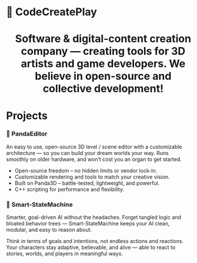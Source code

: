 # 🍂 CodeCreatePlay
<div id="user-content-toc">
<ul>
  <summary>
    <h1>
      <p align="center"> 
        Software & digital-content creation company — creating tools for 3D artists and game developers. We believe in open-source and collective development!
      </p>
    </h1>
  </summary>
</ul>

# Projects
### 🚀 PandaEditor
An easy to use, open-source 3D level / scene editor with a customizable architecture — so you can build your dream worlds your way. Runs smoothly on older hardware, and won’t cost you an organ to get started.

- Open-source freedom – no hidden limits or vendor lock-in.
- Customizable rendering and tools to match your creative vision.
- Built on Panda3D – battle-tested, lightweight, and powerful.
- C++ scripting for performance and flexibility.

### 🤖 Smart-StateMachine
Smarter, goal-driven AI without the headaches. Forget tangled logic and bloated behavior trees — Smart-StateMachine keeps your AI clean, modular, and easy to reason about.

Think in terms of goals and intentions, not endless actions and reactions. Your characters stay adaptive, believable, and alive — able to react to stories, worlds, and players in meaningful ways.
